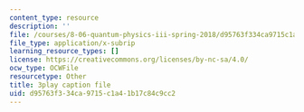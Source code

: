 ```yaml
---
content_type: resource
description: ''
file: /courses/8-06-quantum-physics-iii-spring-2018/d95763f334ca9715c1a41b17c84c9cc2_MtK9rIbdlis.srt
file_type: application/x-subrip
learning_resource_types: []
license: https://creativecommons.org/licenses/by-nc-sa/4.0/
ocw_type: OCWFile
resourcetype: Other
title: 3play caption file
uid: d95763f3-34ca-9715-c1a4-1b17c84c9cc2
---
```

